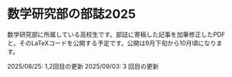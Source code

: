 # 数学研究部の部誌2025
数学研究部に所属している高校生です。部誌に寄稿した記事を加筆修正したPDFと，そのLaTeXコードを公開する予定です。公開は9月下旬から10月頃になります。

<!-- PDF_LINK_START -->
<!-- 同等の内容のブログをMathlogで投稿しています：[1年生の夢を追って類体論の頂を望む](https://mathlog.info/series/c5HX6XWmIQ2vZ4acykxZ) -->
<!-- PDF_LINK_END -->

2025/08/25: 1,2回目の更新
2025/09/03: 3  回目の更新
